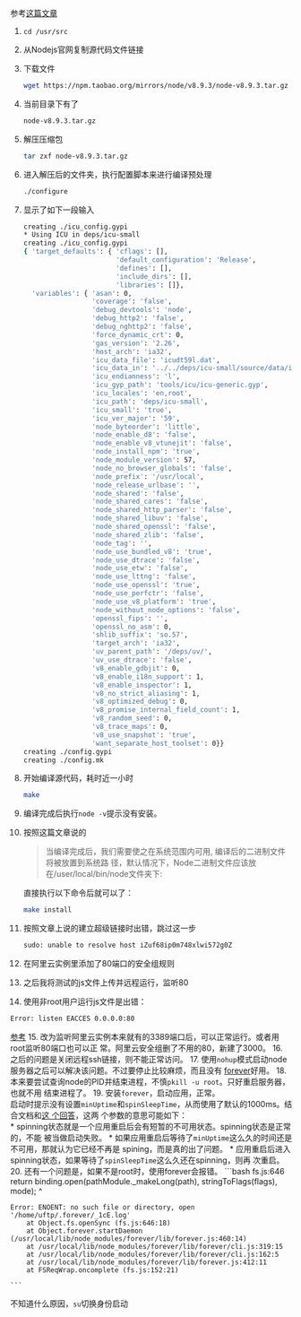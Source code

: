 
参考[这篇文章](https://segmentfault.com/a/1190000004051670)

1. `cd /usr/src`
2. 从Nodejs官网复制源代码文件链接
3. 下载文件
    ```bash
    wget https://npm.taobao.org/mirrors/node/v8.9.3/node-v8.9.3.tar.gz
    ```
4. 当前目录下有了
    ```bash
    node-v8.9.3.tar.gz
    ```
5. 解压压缩包
    ```bash
    tar zxf node-v8.9.3.tar.gz
    ```
6. 进入解压后的文件夹，执行配置脚本来进行编译预处理
    ```bash
    ./configure
    ```  
7. 显示了如下一段输入
    ```bash
    creating ./icu_config.gypi
    * Using ICU in deps/icu-small
    creating ./icu_config.gypi
    { 'target_defaults': { 'cflags': [],
                           'default_configuration': 'Release',
                           'defines': [],
                           'include_dirs': [],
                           'libraries': []},
      'variables': { 'asan': 0,
                     'coverage': 'false',
                     'debug_devtools': 'node',
                     'debug_http2': 'false',
                     'debug_nghttp2': 'false',
                     'force_dynamic_crt': 0,
                     'gas_version': '2.26',
                     'host_arch': 'ia32',
                     'icu_data_file': 'icudt59l.dat',
                     'icu_data_in': '../../deps/icu-small/source/data/in/icudt59l.da                                            t',
                     'icu_endianness': 'l',
                     'icu_gyp_path': 'tools/icu/icu-generic.gyp',
                     'icu_locales': 'en,root',
                     'icu_path': 'deps/icu-small',
                     'icu_small': 'true',
                     'icu_ver_major': '59',
                     'node_byteorder': 'little',
                     'node_enable_d8': 'false',
                     'node_enable_v8_vtunejit': 'false',
                     'node_install_npm': 'true',
                     'node_module_version': 57,
                     'node_no_browser_globals': 'false',
                     'node_prefix': '/usr/local',
                     'node_release_urlbase': '',
                     'node_shared': 'false',
                     'node_shared_cares': 'false',
                     'node_shared_http_parser': 'false',
                     'node_shared_libuv': 'false',
                     'node_shared_openssl': 'false',
                     'node_shared_zlib': 'false',
                     'node_tag': '',
                     'node_use_bundled_v8': 'true',
                     'node_use_dtrace': 'false',
                     'node_use_etw': 'false',
                     'node_use_lttng': 'false',
                     'node_use_openssl': 'true',
                     'node_use_perfctr': 'false',
                     'node_use_v8_platform': 'true',
                     'node_without_node_options': 'false',
                     'openssl_fips': '',
                     'openssl_no_asm': 0,
                     'shlib_suffix': 'so.57',
                     'target_arch': 'ia32',
                     'uv_parent_path': '/deps/uv/',
                     'uv_use_dtrace': 'false',
                     'v8_enable_gdbjit': 0,
                     'v8_enable_i18n_support': 1,
                     'v8_enable_inspector': 1,
                     'v8_no_strict_aliasing': 1,
                     'v8_optimized_debug': 0,
                     'v8_promise_internal_field_count': 1,
                     'v8_random_seed': 0,
                     'v8_trace_maps': 0,
                     'v8_use_snapshot': 'true',
                     'want_separate_host_toolset': 0}}
    creating ./config.gypi
    creating ./config.mk
    ```
8. 开始编译源代码，耗时近一小时
    ```bash
    make
    ```
9. 编译完成后执行`node -v`提示没有安装。
10. 按照这篇文章说的
    > 当编译完成后，我们需要使之在系统范围内可用, 编译后的二进制文件将被放置到系统路
    > 径，默认情况下，Node二进制文件应该放在/user/local/bin/node文件夹下:  

    直接执行以下命令后就可以了：
    ```bash
    make install
    ```
11. 按照文章上说的建立超级链接时出错，跳过这一步
    ```bash
    sudo: unable to resolve host iZuf68ip0m748xlwi572g0Z
    ```
12. 在阿里云实例里添加了80端口的安全组规则
13. 之后我将测试的js文件上传并远程运行，监听80
14. 使用非root用户运行js文件是出错：
```bash
Error: listen EACCES 0.0.0.0:80
```
[参考](https://stackoverflow.com/questions/35068712/error-listen-eacces-0-0-0-080-osx-node-js)
15. 改为监听阿里云实例本来就有的3389端口后，可以正常运行。或者用root监听80端口也可以正
常。阿里云安全组删了不用的80，新建了3000。
16. 之后的问题是关闭远程ssh链接，则不能正常访问。
17. 使用`nohup`模式启动node服务器之后可以解决该问题。不过要停止比较麻烦，而且没有
[forever](https://github.com/foreverjs/forever)好用。
18. 本来要尝试查询node的PID并结束进程，不慎`pkill -u root`。只好重启服务器，也就不用
结束进程了。
19. 安装`forever`，启动应用，正常。  
启动时提示没有设置`minUptime`和`spinSleepTime`，从而使用了默认的1000ms。结合文档和[这
个回答](https://stackoverflow.com/questions/18390870/what-is-the-minuptime)，这两
个参数的意思可能如下：  
    * spinning状态就是一个应用重启后会有短暂的不可用状态。spinning状态是正常的，不能
    被当做启动失败。
    * 如果应用重启后等待了`minUptime`这么久的时间还是不可用，那就认为它已经不再是
    spining，而是真的出了问题。
    * 应用重启后进入spinning状态，如果等待了`spinSleepTime`这么久还在spinning，则再
    次重启。
20. 还有一个问题是，如果不是root时，使用forever会报错。
    ```bash
    fs.js:646
      return binding.open(pathModule._makeLong(path), stringToFlags(flags), mode);
                     ^

    Error: ENOENT: no such file or directory, open '/home/uftp/.forever/_1cE.log'
        at Object.fs.openSync (fs.js:646:18)
        at Object.forever.startDaemon (/usr/local/lib/node_modules/forever/lib/forever.js:460:14)
        at /usr/local/lib/node_modules/forever/lib/forever/cli.js:319:15
        at /usr/local/lib/node_modules/forever/lib/forever/cli.js:162:5
        at /usr/local/lib/node_modules/forever/lib/forever.js:412:11
        at FSReqWrap.oncomplete (fs.js:152:21)

    ```
不知道什么原因，`su`切换身份启动
